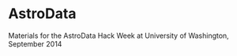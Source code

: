 AstroData
=========

Materials for the AstroData Hack Week at University of Washington, September 2014
